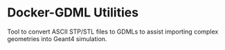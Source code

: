 # Docker-GDML Utilities
Tool to convert ASCII STP/STL files to GDMLs to assist importing complex geometries into Geant4 simulation.